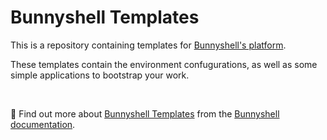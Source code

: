 # Bunnyshell Templates

This is a repository containing templates for [Bunnyshell's platform](https://www.bunnyshell.com/).

These templates contain the environment confugurations, as well as some simple applications to bootstrap your work.

&nbsp;

📖 Find out more about [Bunnyshell Templates](https://documentation.bunnyshell.com/docs/templates-what-are-templates) from the [Bunnyshell documentation](https://documentation.bunnyshell.com/).
